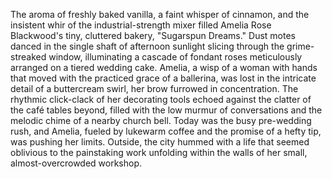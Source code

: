 The aroma of freshly baked vanilla, a faint whisper of cinnamon, and the insistent whir of the industrial-strength mixer filled Amelia Rose Blackwood's tiny, cluttered bakery, "Sugarspun Dreams."  Dust motes danced in the single shaft of afternoon sunlight slicing through the grime-streaked window, illuminating a cascade of fondant roses meticulously arranged on a tiered wedding cake.  Amelia, a wisp of a woman with hands that moved with the practiced grace of a ballerina, was lost in the intricate detail of a buttercream swirl, her brow furrowed in concentration.  The rhythmic click-clack of her decorating tools echoed against the clatter of the café tables beyond, filled with the low murmur of conversations and the melodic chime of a nearby church bell.  Today was the busy pre-wedding rush, and Amelia, fueled by lukewarm coffee and the promise of a hefty tip, was pushing her limits.  Outside, the city hummed with a life that seemed oblivious to the painstaking work unfolding within the walls of her small, almost-overcrowded workshop.

